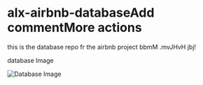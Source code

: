 # alx-airbnb-databaseAdd commentMore actions
this is the database repo fr the airbnb project
bbmM .mvJHvH jbj!

database Image 


![Database Image](https://github.com/user-attachments/assets/33869e8a-6ed6-4ae9-a63f-08d48131a932)

